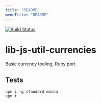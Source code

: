 ```yaml
---
title: "README"
menuTitle: "README"
---
```

[![Build Status](https://travis-ci.org/bitfinexcom/lib-js-util-currencies.svg?branch=master)](https://travis-ci.org/bitfinexcom/lib-js-util-currencies)

# lib-js-util-currencies

Basic currency tooling, Ruby port


## Tests

```
npm i -g standard mocha
npm t
```
